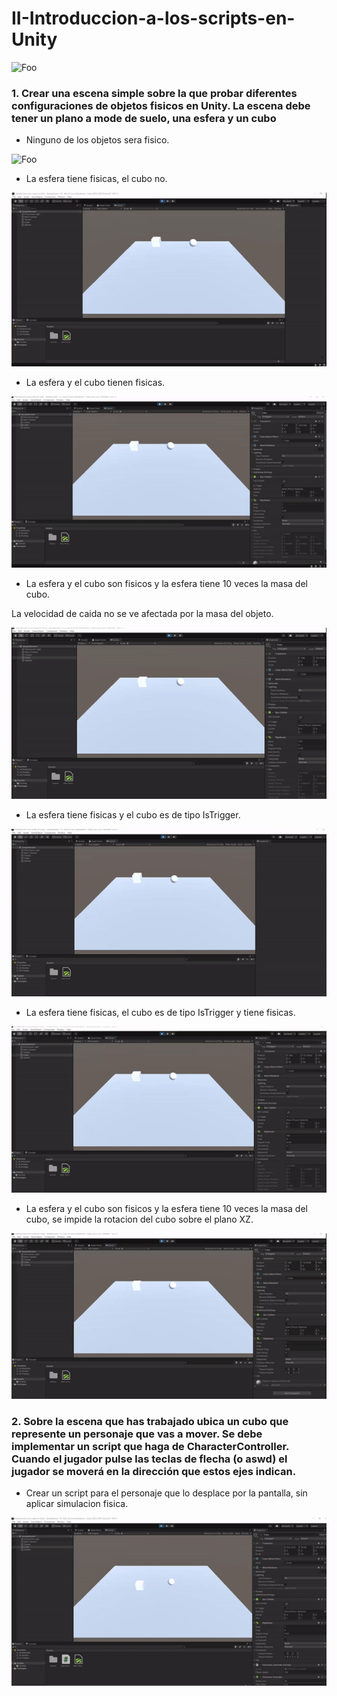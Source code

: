 # II-Introduccion-a-los-scripts-en-Unity

![Foo]()

### 1. Crear una escena simple sobre la que probar diferentes configuraciones de objetos fisicos en Unity. La escena debe tener un plano a mode de suelo, una esfera y un cubo

* Ninguno de los objetos sera fisico.


![Foo](https://i.gyazo.com/efa0c2072be08093aba42c45eb40a87f.png)


* La esfera tiene fisicas, el cubo no.

![Foo](https://github.com/alu0101127163/II-Introduccion-a-los-scripts-en-Unity/blob/main/img/1b.gif)

* La esfera y el cubo tienen fisicas.

![Foo](https://github.com/alu0101127163/II-Introduccion-a-los-scripts-en-Unity/blob/main/img/1c.gif)

* La esfera y el cubo son fisicos y la esfera tiene 10 veces la masa del cubo.
    
La velocidad de caida no se ve afectada por la masa del objeto.

![Foo](https://github.com/alu0101127163/II-Introduccion-a-los-scripts-en-Unity/blob/main/img/1d.gif)

* La esfera tiene fisicas y el cubo es de tipo IsTrigger.

![Foo](https://github.com/alu0101127163/II-Introduccion-a-los-scripts-en-Unity/blob/main/img/1e.gif)

* La esfera tiene fisicas, el cubo es de tipo IsTrigger y tiene fisicas.

![Foo](https://github.com/alu0101127163/II-Introduccion-a-los-scripts-en-Unity/blob/main/img/1f.gif)

* La esfera y el cubo son fisicos y la esfera tiene 10 veces la masa del cubo, se impide la rotacion del cubo sobre el plano XZ.

![Foo](https://github.com/alu0101127163/II-Introduccion-a-los-scripts-en-Unity/blob/main/img/1g.gif)

### 2. Sobre la escena que has trabajado ubica un cubo que represente un personaje que vas a mover. Se debe implementar un script que haga de CharacterController. Cuando el jugador pulse las teclas de flecha (o aswd) el jugador se moverá en la dirección que estos ejes indican.

* Crear un script para el personaje que lo desplace por la pantalla, sin aplicar simulacion fisica.

![Foo](https://github.com/alu0101127163/II-Introduccion-a-los-scripts-en-Unity/blob/main/img/2a.gif)


